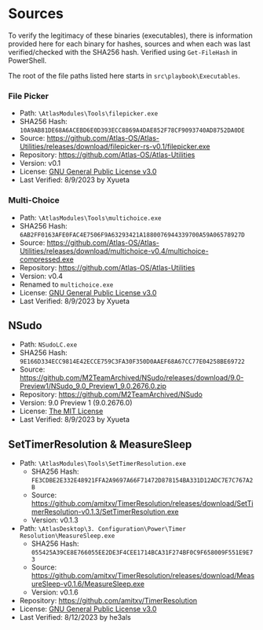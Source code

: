 # Sources
To verify the legitimacy of these binaries (executables), there is information provided here for each binary for hashes, sources and when each was last verified/checked with the SHA256 hash. Verified using `Get-FileHash` in PowerShell.

The root of the file paths listed here starts in `src\playbook\Executables`.

### File Picker
- Path: `\AtlasModules\Tools\filepicker.exe`
- SHA256 Hash: `10A9AB81DE68A6ACEBD6E0D393ECC8869A4DAE852F78CF9093740AD8752DA0DE`
- Source: https://github.com/Atlas-OS/Atlas-Utilities/releases/download/filepicker-rs-v0.1/filepicker.exe
- Repository: https://github.com/Atlas-OS/Atlas-Utilities
- Version: v0.1
- License: [GNU General Public License v3.0](https://github.com/Atlas-OS/utilities/blob/main/LICENSE)
- Last Verified: 8/9/2023 by Xyueta

### Multi-Choice
- Path: `\AtlasModules\Tools\multichoice.exe`
- SHA256 Hash: `6AB2FF0163AFE0FAC4E7506F9A63293421A1880076944339700A59A06578927D`
- Source: https://github.com/Atlas-OS/Atlas-Utilities/releases/download/multichoice-v0.4/multichoice-compressed.exe
- Repository: https://github.com/Atlas-OS/Atlas-Utilities
- Version: v0.4
- Renamed to `multichoice.exe`
- License: [GNU General Public License v3.0](https://github.com/Atlas-OS/utilities/blob/main/LICENSE)
- Last Verified: 8/9/2023 by Xyueta

## NSudo
- Path: `NSudoLC.exe`
- SHA256 Hash: `9E166D334ECC9814E42ECCE759C3FA30F350D0AAEF68A67CC77E04258BE69722`
- Source: https://github.com/M2TeamArchived/NSudo/releases/download/9.0-Preview1/NSudo_9.0_Preview1_9.0.2676.0.zip
- Repository: https://github.com/M2TeamArchived/NSudo
- Version: 9.0 Preview 1 (9.0.2676.0)
- License: [The MIT License](https://github.com/M2TeamArchived/NSudo/blob/master/License.md)
- Last Verified: 8/9/2023 by Xyueta

## SetTimerResolution & MeasureSleep
- Path: `\AtlasModules\Tools\SetTimerResolution.exe`
    - SHA256 Hash: `FE3CDBE2E332E48921FFA2A9697A66F71472D878154BA331D12ADC7E7C767A2B`
    - Source: https://github.com/amitxv/TimerResolution/releases/download/SetTimerResolution-v0.1.3/SetTimerResolution.exe
    - Version: v0.1.3
- Path: `\AtlasDesktop\3. Configuration\Power\Timer Resolution\MeasureSleep.exe`
    - SHA256 Hash: `055425A39CE8E766055EE2DE3F4CEE1714BCA31F274BF0C9F658009F551E9E73`
    - Source: https://github.com/amitxv/TimerResolution/releases/download/MeasureSleep-v0.1.6/MeasureSleep.exe
    - Version: v0.1.6
- Repository: https://github.com/amitxv/TimerResolution
- License: [GNU General Public License v3.0](https://github.com/M2TeamArchived/NSudo/blob/master/License.md)
- Last Verified: 8/12/2023 by he3als